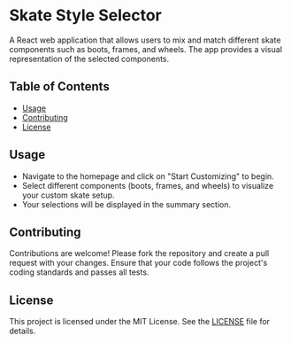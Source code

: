 
# Skate Style Selector

A React web application that allows users to mix and match different skate components such as boots, frames, and wheels. The app provides a visual representation of the selected components.

## Table of Contents

- [Usage](#usage)
- [Contributing](#contributing)
- [License](#license)


## Usage

- Navigate to the homepage and click on "Start Customizing" to begin.
- Select different components (boots, frames, and wheels) to visualize your custom skate setup.
- Your selections will be displayed in the summary section.

## Contributing

Contributions are welcome! Please fork the repository and create a pull request with your changes. Ensure that your code follows the project's coding standards and passes all tests.

## License

This project is licensed under the MIT License. See the [LICENSE](LICENSE) file for details.
